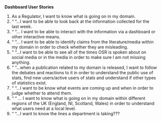 **Dashboard User Stories**

1.	As a Regulator, I want to know what is going on in my domain.
2.	“ “…I want to be able to look back at the information collected for the last week.
3.	“ “… I want to be able to interact with the information via a dashboard or other interactive means.
4.	“ “… I want to be able to identify claims from the literature/media within my domain in order to check whether they are misleading.
5.	“ “…I want to be able to see all of the times OSR is spoken about on social media or in the media in order to make sure I am not missing anything.
6.	“ “…when a publication related to my domain is released, I want to follow the debates and reactions to it in order to understand the public use of stats, find new users/active users of stats and understand if other types of statistics exist.
7.	“ “…I want to be know what events are coming up and when in order to judge whether to attend them.
8.	“ “ … I want to know what is going on in my domain within different regions of the UK (England, NI, Scotland, Wales) in order to understand what users need at a local level. 
9.	“ “…I want to know the lines a department is taking???
